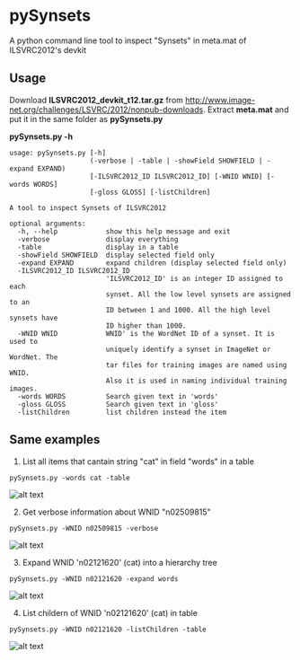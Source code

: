 # pySynsets
A python command line tool to inspect "Synsets" in meta.mat of ILSVRC2012's devkit

## Usage
Download **ILSVRC2012_devkit_t12.tar.gz** from http://www.image-net.org/challenges/LSVRC/2012/nonpub-downloads.
Extract **meta.mat** and put it in the same folder as **pySynsets.py**

**pySynsets.py -h**
```
usage: pySynsets.py [-h]
                    (-verbose | -table | -showField SHOWFIELD | -expand EXPAND)
                    [-ILSVRC2012_ID ILSVRC2012_ID] [-WNID WNID] [-words WORDS]
                    [-gloss GLOSS] [-listChildren]

A tool to inspect Synsets of ILSVRC2012

optional arguments:
  -h, --help            show this help message and exit
  -verbose              display everything
  -table                display in a table
  -showField SHOWFIELD  display selected field only
  -expand EXPAND        expand children (display selected field only)
  -ILSVRC2012_ID ILSVRC2012_ID
                        'ILSVRC2012_ID' is an integer ID assigned to each
                        synset. All the low level synsets are assigned to an
                        ID between 1 and 1000. All the high level synsets have
                        ID higher than 1000.
  -WNID WNID            WNID' is the WordNet ID of a synset. It is used to
                        uniquely identify a synset in ImageNet or WordNet. The
                        tar files for training images are named using WNID.
                        Also it is used in naming individual training images.
  -words WORDS          Search given text in 'words'
  -gloss GLOSS          Search given text in 'gloss'
  -listChildren         list children instead the item
```
## Same examples
1. List all items that cantain string "cat" in field "words" in a table
```
pySynsets.py -words cat -table
```
![alt text](https://raw.githubusercontent.com/fanxiaoju/pySynsets/master/images/example1.PNG)

2. Get verbose information about WNID "n02509815"
```
pySynsets.py -WNID n02509815 -verbose
```
![alt text](https://raw.githubusercontent.com/fanxiaoju/pySynsets/master/images/example2.PNG)

3. Expand WNID 'n02121620' (cat) into a hierarchy tree
```
pySynsets.py -WNID n02121620 -expand words
```
![alt text](https://raw.githubusercontent.com/fanxiaoju/pySynsets/master/images/example3.PNG)

4. List childern of WNID 'n02121620' (cat) in table
```
pySynsets.py -WNID n02121620 -listChildren -table
```
![alt text](https://raw.githubusercontent.com/fanxiaoju/pySynsets/master/images/example4.PNG)
